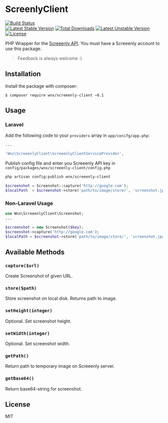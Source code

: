 # ScreenlyClient

[![Build Status](https://travis-ci.org/stefanzweifel/ScreeenlyClient.svg)](https://travis-ci.org/stefanzweifel/ScreeenlyClient)<br>
[![Latest Stable Version](https://poser.pugx.org/wnx/screeenly-client/v/stable.svg)](https://packagist.org/packages/wnx/screeenly-client) [![Total Downloads](https://poser.pugx.org/wnx/screeenly-client/downloads.svg)](https://packagist.org/packages/wnx/screeenly-client) [![Latest Unstable Version](https://poser.pugx.org/wnx/screeenly-client/v/unstable.svg)](https://packagist.org/packages/wnx/screeenly-client) [![License](https://poser.pugx.org/wnx/screeenly-client/license.svg)](https://packagist.org/packages/wnx/screeenly-client)

PHP Wrapper for the [Screeenly API](http://screeenly.com). You must have a Screeenly account to use this package.
> Feedback is always welcome :)

## Installation

Install the package with composer:

```
$ composer require wnx/screeenly-client ~0.1
```

## Usage

### Laravel

Add the following code to your `providers` array in `app/conifg/app.php`:

```php
...

'Wnx\ScreeenlyClient\ScreeenlyClientServiceProvider',
```

Publish config file and enter you Screeenly API key in `config/packages/wnx/screeenly-client/config.php`

```bash
php artisan config:publish wnx/screeenly-client
```

```php
$screenshot = Screenshot::capture('http://google.com');
$localPath  = $screenshot->store('path/to/image/store/', 'screenshot.jpg');
```

### Non-Laravel Usage

```php
use Wnx\ScreeenlyClient\Screenshot;
...

$screenshot = new Screenshot($key);
$screenshot->capture('http://google.com');
$localPath = $screenshot->store('path/to/image/store/', 'screenshot.jpg');
```

## Available Methods

### `capture($url)`

Create Screenshot of given URL.

### `store($path)`

Store screenshot on local disk. Returns path to image.

### `setHeight(integer)`

Optional. Set screenshot height.

### `setWidth(integer)`

Optional. Set screenshot width.

### `getPath()`

Return path to temporary image on Screeenly server.

### `getBase64()`

Return base64-string for screenshot.

## License

MIT